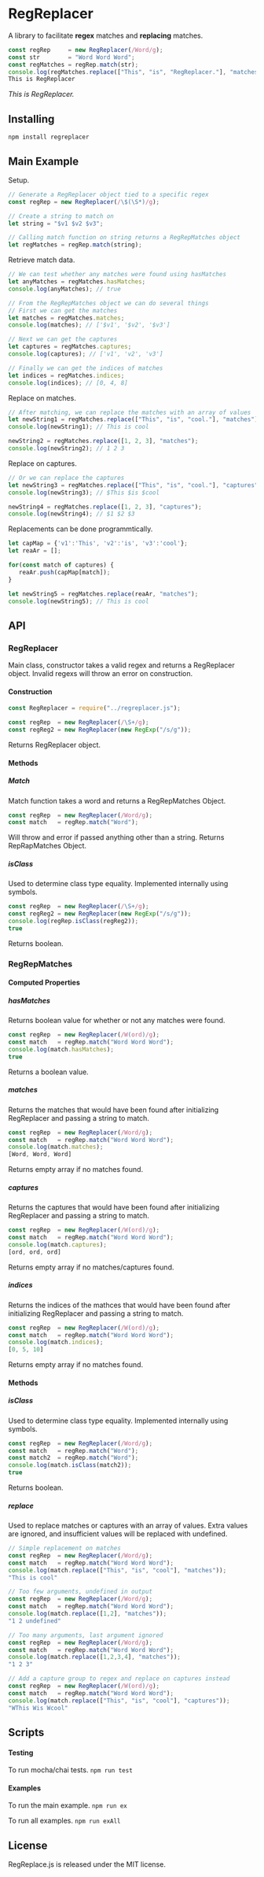 # RegReplacer
A library to facilitate **regex** matches and **replacing** matches.

```javascript
const regRep     = new RegReplacer(/Word/g);
const str        = "Word Word Word";
const regMatches = regRep.match(str);
console.log(regMatches.replace(["This", "is", "RegReplacer."], "matches"));
This is RegReplacer
```
*This is RegReplacer.*

## Installing
`npm install regreplacer`

## Main Example
Setup.
```javascript
// Generate a RegReplacer object tied to a specific regex
const regRep = new RegReplacer(/\$(\S*)/g);

// Create a string to match on
let string = "$v1 $v2 $v3";

// Calling match function on string returns a RegRepMatches object
let regMatches = regRep.match(string);
```

Retrieve match data.
```javascript
// We can test whether any matches were found using hasMatches
let anyMatches = regMatches.hasMatches;
console.log(anyMatches); // true

// From the RegRepMatches object we can do several things
// First we can get the matches
let matches = regMatches.matches;
console.log(matches); // ['$v1', '$v2', '$v3']

// Next we can get the captures
let captures = regMatches.captures;
console.log(captures); // ['v1', 'v2', 'v3']

// Finally we can get the indices of matches
let indices = regMatches.indices;
console.log(indices); // [0, 4, 8]
```

Replace on matches.
```javascript
// After matching, we can replace the matches with an array of values
let newString1 = regMatches.replace(["This", "is", "cool."], "matches");
console.log(newString1); // This is cool

newString2 = regMatches.replace([1, 2, 3], "matches");
console.log(newString2); // 1 2 3
```

Replace on captures.
```javascript
// Or we can replace the captures
let newString3 = regMatches.replace(["This", "is", "cool."], "captures");
console.log(newString3); // $This $is $cool

newString4 = regMatches.replace([1, 2, 3], "captures");
console.log(newString4); // $1 $2 $3
```

Replacements can be done programmtically.
```javascript
let capMap = {'v1':'This', 'v2':'is', 'v3':'cool'};
let reaAr = [];

for(const match of captures) {
   reaAr.push(capMap[match]);
}

let newString5 = regMatches.replace(reaAr, "matches");
console.log(newString5); // This is cool
```

## API

### RegReplacer
Main class, constructor takes a valid regex and returns a RegReplacer object.
Invalid regexs will throw an error on construction.

#### Construction
```javascript
const RegReplacer = require("../regreplacer.js");

const regRep  = new RegReplacer(/\S+/g);
const regReg2 = new RegReplacer(new RegExp("/s/g"));
```
Returns RegReplacer object.
#### Methods

##### Match
Match function takes a word and returns a RegRepMatches Object.
```javascript
const regRep  = new RegReplacer(/Word/g);
const match   = regRep.match("Word");
```
Will throw and error if passed anything other than a string.
Returns RepRapMatches Object.


##### isClass
Used to determine class type equality. Implemented internally using symbols.
```javascript
const regRep  = new RegReplacer(/\S+/g);
const regReg2 = new RegReplacer(new RegExp("/s/g"));
console.log(regRep.isClass(regReg2));
true
```
Returns boolean.

### RegRepMatches

#### Computed Properties

##### hasMatches
Returns boolean value for whether or not any matches were found.
```javascript
const regRep  = new RegReplacer(/W(ord)/g);
const match   = regRep.match("Word Word Word");
console.log(match.hasMatches);
true
```
Returns a boolean value.

##### matches
Returns the matches that would have been found after initializing RegReplacer and passing a string to match.
```javascript
const regRep  = new RegReplacer(/Word/g);
const match   = regRep.match("Word Word Word");
console.log(match.matches);
[Word, Word, Word]
```
Returns empty array if no matches found.

##### captures
Returns the captures that would have been found after initializing RegReplacer and passing a string to match.
```javascript
const regRep  = new RegReplacer(/W(ord)/g);
const match   = regRep.match("Word Word Word");
console.log(match.captures);
[ord, ord, ord]
```
Returns empty array if no matches/captures found.

##### indices
Returns the indices of the mathces that would have been found after initializing RegReplacer and passing a string to match.
```javascript
const regRep  = new RegReplacer(/W(ord)/g);
const match   = regRep.match("Word Word Word");
console.log(match.indices);
[0, 5, 10]
```
Returns empty array if no matches found.

#### Methods

##### isClass
Used to determine class type equality. Implemented internally using symbols.
```javascript
const regRep  = new RegReplacer(/Word/g);
const match   = regRep.match("Word");
const match2  = regRep.match("Word");
console.log(match.isClass(match2));
true
```
Returns boolean.

##### replace
Used to replace matches or captures with an array of values.
Extra values are ignored, and insufficient values will be replaced with undefined.
```javascript
// Simple replacement on matches
const regRep  = new RegReplacer(/Word/g);
const match   = regRep.match("Word Word Word");
console.log(match.replace(["This", "is", "cool"], "matches"));
"This is cool"

// Too few arguments, undefined in output
const regRep  = new RegReplacer(/Word/g);
const match   = regRep.match("Word Word Word");
console.log(match.replace([1,2], "matches"));
"1 2 undefined"

// Too many arguments, last argument ignored
const regRep  = new RegReplacer(/Word/g);
const match   = regRep.match("Word Word Word");
console.log(match.replace([1,2,3,4], "matches"));
"1 2 3"

// Add a capture group to regex and replace on captures instead
const regRep  = new RegReplacer(/W(ord)/g);
const match   = regRep.match("Word Word Word");
console.log(match.replace(["This", "is", "cool"], "captures"));
"WThis Wis Wcool"
```

## Scripts

#### Testing
To run mocha/chai tests.
`npm run test`

#### Examples
To run the main example.
`npm run ex`

To run all examples.
`npm run exAll`

## License
RegReplace.js is released under the MIT license.